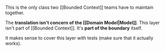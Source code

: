 This is the only class two [[Bounded Context]] teams have to maintain together.

The **translation isn't concern of the [[Domain Model|Model]]**. This layer isn't part of [[Bounded Context]]. It's **part of the boundary** itself.

It makes sense to cover this layer with tests (make sure that it actually works).